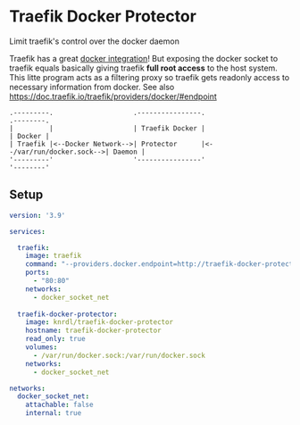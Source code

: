 # Traefik Docker Protector
Limit traefik's control over the docker daemon

Traefik has a great [docker integration](https://doc.traefik.io/traefik/providers/docker/)! But exposing the docker socket to traefik equals basically giving traefik **full root access** to the host system. This litte program acts as a filtering proxy so traefik gets readonly access to necessary information from docker. See also https://doc.traefik.io/traefik/providers/docker/#endpoint

```
.---------.                    .----------------.                          .--------.
|         |                    | Traefik Docker |                          | Docker |
| Traefik |<--Docker Network-->| Protector      |<--/var/run/docker.sock-->| Daemon |
'---------'                    '----------------'                          '--------'

```

## Setup

```yaml
version: '3.9'

services:

  traefik:
    image: traefik
    command: "--providers.docker.endpoint=http://traefik-docker-protector:2375"
    ports:
      - "80:80"
    networks:
      - docker_socket_net
  
  traefik-docker-protector:
    image: knrdl/traefik-docker-protector
    hostname: traefik-docker-protector
    read_only: true
    volumes:
      - /var/run/docker.sock:/var/run/docker.sock
    networks:
      - docker_socket_net

networks:
  docker_socket_net:
    attachable: false
    internal: true
```
